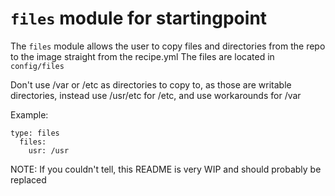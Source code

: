 # `files` module for startingpoint

The `files` module allows the user to copy files and directories from the repo to the image straight from the recipe.yml
The files are located in `config/files`

Don't use /var or /etc as directories to copy to, as those are writable directories, instead use /usr/etc for /etc, and use workarounds for /var

Example:
```
type: files
  files:
    usr: /usr
```


NOTE: If you couldn't tell, this README is very WIP and should probably be replaced
